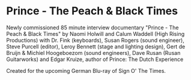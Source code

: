 
# Prince - The Peach & Black Times

Newly commissioned 85 minute interview documentary "Prince - The Peach & Black Times" by Naomi Holwill and Calum Waddell (High Rising Productions) with Dr. Fink (keyboards), Susan Rogers (sound engineer), Steve Purcell (editor), Leroy Bennett (stage and lighting design), Gert de Bruijn & Michiel Hoogeboezom (sound engineers), Dave Rusan (Rusan Guitarworks) and Edgar Kruize, author of Prince: The Dutch Experience

Created for the upcoming German Blu-ray of Sign O' The Times.
